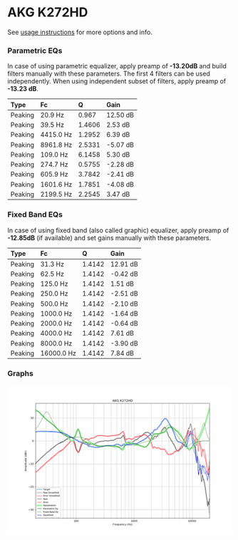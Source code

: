 # AKG K272HD
See [usage instructions](https://github.com/jaakkopasanen/AutoEq#usage) for more options and info.

### Parametric EQs
In case of using parametric equalizer, apply preamp of **-13.20dB** and build filters manually
with these parameters. The first 4 filters can be used independently.
When using independent subset of filters, apply preamp of **-13.23 dB**.

| Type    | Fc        |      Q | Gain     |
|:--------|:----------|:-------|:---------|
| Peaking | 20.9 Hz   | 0.967  | 12.50 dB |
| Peaking | 39.5 Hz   | 1.4606 | 2.53 dB  |
| Peaking | 4415.0 Hz | 1.2952 | 6.39 dB  |
| Peaking | 8961.8 Hz | 2.5331 | -5.07 dB |
| Peaking | 109.0 Hz  | 6.1458 | 5.30 dB  |
| Peaking | 274.7 Hz  | 0.5755 | -2.28 dB |
| Peaking | 605.9 Hz  | 3.7842 | -2.41 dB |
| Peaking | 1601.6 Hz | 1.7851 | -4.08 dB |
| Peaking | 2199.5 Hz | 2.2545 | 3.47 dB  |

### Fixed Band EQs
In case of using fixed band (also called graphic) equalizer, apply preamp of **-12.85dB**
(if available) and set gains manually with these parameters.

| Type    | Fc         |      Q | Gain     |
|:--------|:-----------|:-------|:---------|
| Peaking | 31.3 Hz    | 1.4142 | 12.91 dB |
| Peaking | 62.5 Hz    | 1.4142 | -0.42 dB |
| Peaking | 125.0 Hz   | 1.4142 | 1.51 dB  |
| Peaking | 250.0 Hz   | 1.4142 | -2.51 dB |
| Peaking | 500.0 Hz   | 1.4142 | -2.10 dB |
| Peaking | 1000.0 Hz  | 1.4142 | -1.64 dB |
| Peaking | 2000.0 Hz  | 1.4142 | -0.64 dB |
| Peaking | 4000.0 Hz  | 1.4142 | 7.61 dB  |
| Peaking | 8000.0 Hz  | 1.4142 | -3.90 dB |
| Peaking | 16000.0 Hz | 1.4142 | 7.84 dB  |

### Graphs
![](./AKG%20K272HD.png)